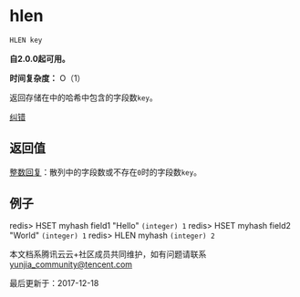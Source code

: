 # hlen

```javascript
HLEN key
```

**自2.0.0起可用。**

**时间复杂度：** O（1）

返回存储在中的哈希中包含的字段数`key`。

[纠错](javascript:;)

## 返回值

[整数回复](https://redis.io/topics/protocol#integer-reply)：散列中的字段数或不存在`0`时的字段数`key`。

## 例子

redis> HSET myhash field1 "Hello" `(integer) 1` redis> HSET myhash field2 "World" `(integer) 1` redis> HLEN myhash `(integer) 2`

本文档系腾讯云云+社区成员共同维护，如有问题请联系 yunjia_community@tencent.com

最后更新于：2017-12-18